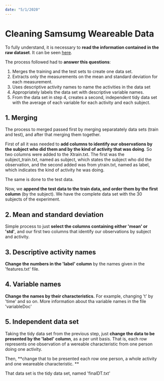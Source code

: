```yaml
---
date: "5/1/2020"
---
```


# Cleaning Samsumg Weareable Data

To fully understand, it is necessary to **read the information contained in the raw dataset**.
It can be seen [here](http://archive.ics.uci.edu/ml/datasets/Human+Activity+Recognition+Using+Smartphones).

The process followed had to **answer this questions**: 

1. Merges the training and the test sets to create one data set.
2. Extracts only the measurements on the mean and standard deviation for each measurement.
3. Uses descriptive activity names to name the activities in the data set
4. Appropriately labels the data set with descriptive variable names.
5. From the data set in step 4, creates a second, independent tidy data set with the average of each variable for each activity and each subject.

## 1. Merging

The process to merged passed first by merging separatately data sets (train and test), and after that merging them together. 

First of all it was needed to **add columns to identify our observations by the subject who did them and by the kind of activity that was doing**. So two columns were added to the Xtrain.txt. The first was the subject_train.txt, named as subject, which states the subject who did the observation, and the second added was from ytrain.txt, named as label, which indicates the kind of activity he was doing. 

The same is done to the test data.

Now, we **append the test data to the train data, and order them by the first column** (by the subject). We have the complete data set with the 30 subjects of the experiment.

## 2. Mean and standard deviation

Simple process to just **select the columns containing either 'mean' or 'std'**, and our first two columns that identify our observations by subject and activity.

## 3. Descriptive activity names

**Change the numbers in the 'label' column** by the names given in the 'features.txt' file.

## 4. Variable names

**Change the names by their characteristics.** For example, changing 't' by 'time' and so on. More information about tha variable names in the file 'variableDoc'

## 5. Independent data set

Taking the tidy data set from the previous step, just **change the data to be presented by the 'label' column**, as a per unit basis. That is, each row represents one observation of a wereable characteristic from one person doing one activity. 

Then, **change that to be presented each row one person, a whole activity and one weareable characteristic. **

That data set is the tidy data set, named 'finalDT.txt'
